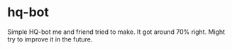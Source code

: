 # hq-bot
Simple HQ-bot me and friend tried to make. It got around 70% right. Might try to improve it in the future.

